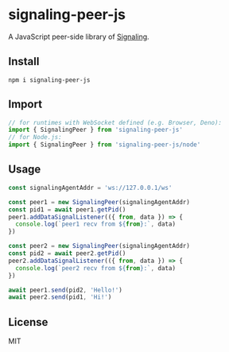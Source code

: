 # signaling-peer-js

A JavaScript peer-side library of [Signaling](https://github.com/mys1024/signaling).

## Install

```shell
npm i signaling-peer-js
```

## Import

```javascript
// for runtimes with WebSocket defined (e.g. Browser, Deno):
import { SignalingPeer } from 'signaling-peer-js'
// for Node.js:
import { SignalingPeer } from 'signaling-peer-js/node'
```

## Usage

```javascript
const signalingAgentAddr = 'ws://127.0.0.1/ws'

const peer1 = new SignalingPeer(signalingAgentAddr)
const pid1 = await peer1.getPid()
peer1.addDataSignalListener(({ from, data }) => {
  console.log(`peer1 recv from ${from}:`, data)
})

const peer2 = new SignalingPeer(signalingAgentAddr)
const pid2 = await peer2.getPid()
peer2.addDataSignalListener(({ from, data }) => {
  console.log(`peer2 recv from ${from}:`, data)
})

await peer1.send(pid2, 'Hello!')
await peer2.send(pid1, 'Hi!')
```

## License

MIT
